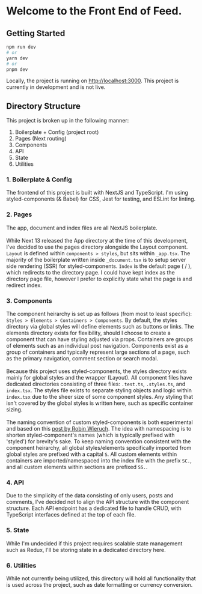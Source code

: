 # Welcome to the Front End of Feed. #

## Getting Started

```bash
npm run dev
# or
yarn dev
# or
pnpm dev
```

Locally, the project is running on [http://localhost:3000](http://localhost:3000). This project is currently in development and is not live.


## Directory Structure ##
This project is broken up in the following manner:
1. Boilerplate + Config (project root)
2. Pages (Next routing)
3. Components
4. API
5. State
6. Utilities

### 1. Boilerplate & Config ###
The frontend of this project is built with NextJS and TypeScript. I'm using styled-components (& Babel) for CSS, Jest for testing, and ESLint for linting. 

### 2. Pages ###
The app, document and index files are all NextJS boilerplate. 
<br />
<br />
While Next 13 released the App directory at the time of this development, I've decided to use the pages directory alongside the Layout component. `Layout` is defined within `components > styles`, but sits within `_app.tsx`. The majority of the boilerplate written inside `_document.tsx` is to setup server side rendering (SSR) for styled-components. `Index` is the default page ( / ), which redirects to the directory page. I could have kept index as the directory page file, however I prefer to explicitly state what the page is and redirect index. 

### 3. Components ###
The component heirarchy is set up as follows (from most to least specific): `Styles > Elements > Containers > Components`. By default, the styles directory via global styles will define elements such as buttons or links. The elements directory exists for flexibility, should I choose to create a component that can have styling adjusted via props. Containers are groups of elements such as an individual post navigation. Components exist as a group of containers and typically represent large sections of a page, such as the primary navigation, comment section or search modal.
<br />
<br />
Because this project uses styled-components, the styles directory exists mainly for global styles and the wrapper (Layout). All component files have dedicated directories consisting of three files: `.test.ts`, `.styles.ts`, and `index.tsx`. The styles file exists to separate styling objects and logic within `index.tsx` due to the sheer size of some component styles. Any styling that isn't covered by the global styles is written here, such as specific container sizing.
<br />
<br />
The naming convention of custom styled-components is both experimental and based on this [post by Robin Wieruch](https://www.robinwieruch.de/styled-components/). The idea with namespacing is to shorten styled-component's names (which is typically prefixed with 'styled') for brevity's sake. To keep naming convention consistent with the component heirarchy, all global styles/elements specifically imported from global styles are prefixed with a capital `S`. All custom elements within containers are imported/namespaced into the index file with the prefix `SC.`, and all custom elements within sections are prefixed `SS.`.

### 4. API ###
Due to the simplicity of the data consisting of only users, posts and comments, I've decided not to align the API structure with the component structure. Each API endpoint has a dedicated file to handle CRUD, with TypeScript interfaces defined at the top of each file.

### 5. State ###
While I'm undecided if this project requires scalable state management such as Redux, I'll be storing state in a dedicated directory here.

### 6. Utilities ###
While not currently being utilized, this directory will hold all functionality that is used across the project, such as date formatting or currency conversion. 
